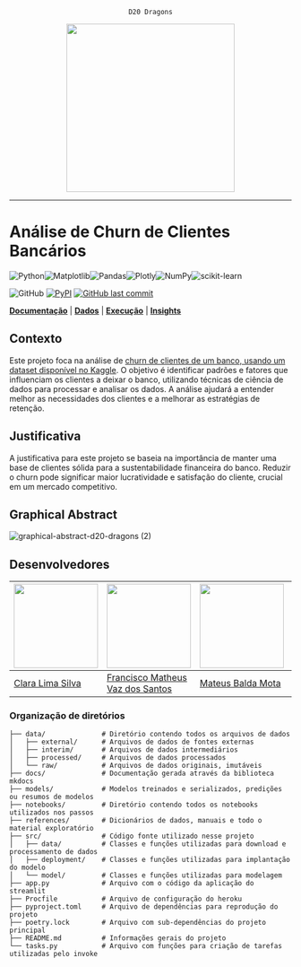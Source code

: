 <div align="center">
  
  `D20 Dragons`
  
  <img src="https://github.com/atlantico-academy/equipe1-2024.1/assets/94808306/a4a86016-0f78-451a-869f-d8e267fe9e3d" width="300">
</div>
<hr>

# Análise de Churn de Clientes Bancários

![Python](https://img.shields.io/badge/python-3670A0?style=for-the-badge&logo=python&logoColor=ffdd54)![Matplotlib](https://img.shields.io/badge/Matplotlib-%23ffffff.svg?style=for-the-badge&logo=Matplotlib&logoColor=black)![Pandas](https://img.shields.io/badge/pandas-%23150458.svg?style=for-the-badge&logo=pandas&logoColor=white)![Plotly](https://img.shields.io/badge/Plotly-%233F4F75.svg?style=for-the-badge&logo=plotly&logoColor=white)![NumPy](https://img.shields.io/badge/numpy-%23013243.svg?style=for-the-badge&logo=numpy&logoColor=white)![scikit-learn](https://img.shields.io/badge/scikit--learn-%23F7931E.svg?style=for-the-badge&logo=scikit-learn&logoColor=white)

![GitHub](https://img.shields.io/github/license/atlantico-academy/equipe1-2024.1.svg) [![PyPI](https://img.shields.io/pypi/v/atlantico-academy-equipe1-2024.1.svg)](http://pypi.org/project/atlantico-academy-equipe1-2024.1/) [![GitHub last commit](https://img.shields.io/github/last-commit/atlantico-academy/equipe1-2024.1.svg)](https://github.com/atlantico-academy/equipe1-2024.1/commit/developer)

**[Documentação](./docs/index.md)** | **[Dados](./docs/data.md)** | **[Execução](./docs/code.md)** | **[Insights](./docs/insight.md)**

## Contexto

Este projeto foca na análise de [churn de clientes de um banco, usando um dataset disponível no Kaggle](https://www.kaggle.com/datasets/saurabhbadole/bank-customer-churn-prediction-dataset). O objetivo é identificar padrões e fatores que influenciam os clientes a deixar o banco, utilizando técnicas de ciência de dados para processar e analisar os dados. A análise ajudará a entender melhor as necessidades dos clientes e a melhorar as estratégias de retenção.

## Justificativa

A justificativa para este projeto se baseia na importância de manter uma base de clientes sólida para a sustentabilidade financeira do banco. Reduzir o churn pode significar maior lucratividade e satisfação do cliente, crucial em um mercado competitivo.

## Graphical Abstract

![graphical-abstract-d20-dragons (2)](https://github.com/atlantico-academy/equipe1-2024.1/assets/94808306/91929679-5c3e-4da1-a552-15e85eedc700)


## Desenvolvedores

[<img src="https://github.com/atlantico-academy/equipe1-2024.1/assets/94808306/e1af5396-1b27-46f2-9e67-bcc13049ce73"  width="150" height="150">](https://github.com/claralimasilva) | [<img src="https://github.com/atlantico-academy/equipe1-2024.1/assets/94808306/aa965a52-2d5f-4836-9ac9-ab117f913b31"  width="150" height="150">](https://github.com/matheusvazdata) |  [<img src="https://github.com/atlantico-academy/equipe1-2024.1/assets/94808306/1187a373-0dba-4430-b35b-00e2901b3bf6"  width="150" height="150">](https://github.com/matt-balda) | [<img src="https://github.com/atlantico-academy/equipe1-2024.1/assets/94808306/6023d7fa-71fa-4bf1-ab29-9b439d63e7e0"  width="150" height="150">](https://github.com/uSilas) 
--- | --- | --- | --- 
[Clara Lima Silva](https://github.com/claralimasilva) | [Francisco Matheus Vaz dos Santos](https://github.com/matheusvazdata) |  [Mateus Balda Mota](https://github.com/matt-balda) | [Silas Eufrásio da Silva](https://github.com/uSilas) 

### Organização de diretórios

```
├── data/              # Diretório contendo todos os arquivos de dados
│   ├── external/      # Arquivos de dados de fontes externas
│   ├── interim/       # Arquivos de dados intermediários
│   ├── processed/     # Arquivos de dados processados
│   └── raw/           # Arquivos de dados originais, imutáveis
├── docs/              # Documentação gerada através da biblioteca mkdocs
├── models/            # Modelos treinados e serializados, predições ou resumos de modelos
├── notebooks/         # Diretório contendo todos os notebooks utilizados nos passos
├── references/        # Dicionários de dados, manuais e todo o material exploratório
├── src/               # Código fonte utilizado nesse projeto
│   ├── data/          # Classes e funções utilizadas para download e processamento de dados
│   ├── deployment/    # Classes e funções utilizadas para implantação do modelo
│   └── model/         # Classes e funções utilizadas para modelagem
├── app.py             # Arquivo com o código da aplicação do streamlit
├── Procfile           # Arquivo de configuração do heroku
├── pyproject.toml     # Arquivo de dependências para reprodução do projeto
├── poetry.lock        # Arquivo com sub-dependências do projeto principal
├── README.md          # Informações gerais do projeto
└── tasks.py           # Arquivo com funções para criação de tarefas utilizadas pelo invoke
```
